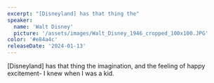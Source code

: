 ```yaml
---
excerpt: "[Disneyland] has that thing the"
speaker:
  name: 'Walt Disney'
  picture: '/assets/images/Walt_Disney_1946_cropped_100x100.JPG'
color: '#e84a4c'
releaseDate: '2024-01-13'
---
```

[Disneyland] has that thing the imagination, and the feeling of happy excitement- I knew when I was a kid.